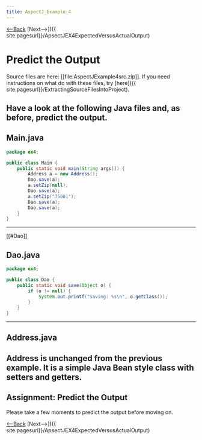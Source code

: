 ```yaml
---
title: AspectJ_Example_4
---
```

[<--Back]({{_site.pagesurl}}/AspectJ_Self_Study) [Next-->]({{ site.pagesurl}}/ApsectJEX4ExpectedVersusActualOutput)

# Predict the Output
Source files are here: [[file:AspectJExample4src.zip]]. If you need instructions on what do with these files, try [here]({{ site.pagesurl}}/ExtractingSourceFilesIntoProject).

Have a look at the following Java files and, as before, predict the output.
----
## Main.java
```java
package ex4;

public class Main {
	public static void main(String args[]) {
		Address a = new Address();
		Dao.save(a);
		a.setZip(null);
		Dao.save(a);
		a.setZip("75001");
		Dao.save(a);
		Dao.save(a);
	}
}
```
----
[[#Dao]]
## Dao.java
```java
package ex4;

public class Dao {
	public static void save(Object o) {
		if (o != null) {
			System.out.printf("Saving: %s\n", o.getClass());
		}
	}
}
```
----
## Address.java
Address is unchanged from the previous example. It is a simple Java Bean style class with setters and getters.
----
## Assignment: Predict the Output
Please take a few moments to predict the output before moving on.

[<--Back]({{_site.pagesurl}}/AspectJ_Self_Study) [Next-->]({{ site.pagesurl}}/ApsectJEX4ExpectedVersusActualOutput)
